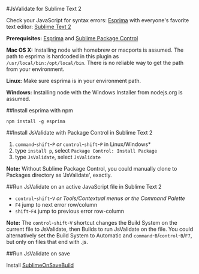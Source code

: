 #JsValidate for Sublime Text 2

Check your JavaScript for syntax errors: [Esprima](http://esprima.org/) with everyone's favorite text editor: [Sublime Text 2](http://www.sublimetext.com/2)

**Prerequisites:** [Esprima](http://github.com/ariya/esprima) and [Sublime Package Control](http://wbond.net/sublime_packages/package_control/installation)

**Mac OS X:** Installing node with homebrew or macports is assumed. The path to esprima is hardcoded in this plugin as `/usr/local/bin:/opt/local/bin`. There is no reliable way to get the path from your environment.

**Linux:** Make sure esprima is in your environment path.

**Windows:** Installing node with the Windows Installer from nodejs.org is assumed.

##Install esprima with npm

    npm install -g esprima

##Install JsValidate with Package Control in Sublime Text 2

1. `command`-`shift`-`P` *or* `control`-`shift`-`P` in Linux/Windows*
2. type `install p`, select `Package Control: Install Package`
3. type `JsValidate`, select `JsValidate`

**Note:** Without Sublime Package Control, you could manually clone to Packages directory as 'JsValidate', exactly.

##Run JsValidate on an active JavaScript file in Sublime Text 2

- `control`-`shift`-`V` *or Tools/Contextual menus or the Command Palette*
- `F4` jump to next error row/column
- `shift`-`F4` jump to previous error row-column

**Note:** The `control`-`shift`-`V` shortcut changes the Build System on the current file to JsValidate, then Builds to run JsValidate on the file. You could alternatively set the Build System to Automatic and `command`-`B`/`control`-`B`/`F7`, but only on files that end with .js.

##Run JsValidate on save

Install [SublimeOnSaveBuild](https://github.com/alexnj/SublimeOnSaveBuild)
